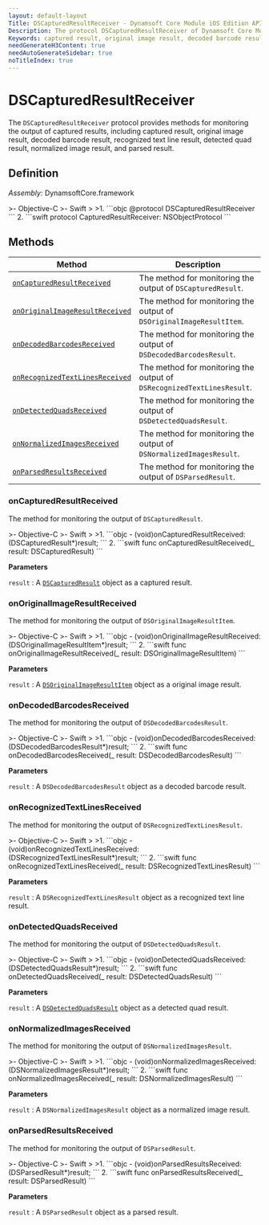 ```yaml
---
layout: default-layout
Title: DSCapturedResultReceiver - Dynamsoft Core Module iOS Edition API Reference
Description: The protocol DSCapturedResultReceiver of Dynamsoft Core Module iOS Edition provides methods for monitoring the output of captured results, including captured result, original image result, decoded barcode result, recognized text line result, detected quad result, normalized image result, and parsed result.
Keywords: captured result, original image result, decoded barcode result, recognized text line result, detected quad result, normalized image result, parsed result, objective-c, swift
needGenerateH3Content: true
needAutoGenerateSidebar: true
noTitleIndex: true
---
```


# DSCapturedResultReceiver

The `DSCapturedResultReceiver` protocol provides methods for monitoring the output of captured results, including captured result, original image result, decoded barcode result, recognized text line result, detected quad result, normalized image result, and parsed result.

## Definition

*Assembly:* DynamsoftCore.framework

<div class="sample-code-prefix"></div>
>- Objective-C
>- Swift
>
>1. 
```objc
@protocol DSCapturedResultReceiver <NSObject>
```
2. 
```swift
protocol CapturedResultReceiver: NSObjectProtocol
```

## Methods

| Method | Description |
| ------ | ----------- |
| [`onCapturedResultReceived`](#oncapturedresultreceived) | The method for monitoring the output of `DSCapturedResult`. |
| [`onOriginalImageResultReceived`](#onoriginalimageresultreceived) | The method for monitoring the output of `DSOriginalImageResultItem`. |
| [`onDecodedBarcodesReceived`](#ondecodedbarcodesreceived) | The method for monitoring the output of `DSDecodedBarcodesResult`. |
| [`onRecognizedTextLinesReceived`](#onrecognizedtextlinesreceived) | The method for monitoring the output of `DSRecognizedTextLinesResult`. |
| [`onDetectedQuadsReceived`](#ondetectedquadsreceived) | The method for monitoring the output of `DSDetectedQuadsResult`. |
| [`onNormalizedImagesReceived`](#onnormalizedimagesreceived) | The method for monitoring the output of `DSNormalizedImagesResult`. |
| [`onParsedResultsReceived`](#onparsedresultsreceived) | The method for monitoring the output of `DSParsedResult`. |

### onCapturedResultReceived

The method for monitoring the output of `DSCapturedResult`.

<div class="sample-code-prefix"></div>
>- Objective-C
>- Swift
>
>1. 
```objc
- (void)onCapturedResultReceived:(DSCapturedResult*)result;
```
2. 
```swift
func onCapturedResultReceived(_ result: DSCapturedResult)
```

**Parameters**

`result` : A [`DSCapturedResult`](captured-result-item.md) object as a captured result.

### onOriginalImageResultReceived

The method for monitoring the output of `DSOriginalImageResultItem`.

<div class="sample-code-prefix"></div>
>- Objective-C
>- Swift
>
>1. 
```objc
- (void)onOriginalImageResultReceived:(DSOriginalImageResultItem*)result;
```
2. 
```swift
func onOriginalImageResultReceived(_ result: DSOriginalImageResultItem)
```

**Parameters**

`result` : A [`DSOriginalImageResultItem`](original-image-result-item.md) object as a original image result.

### onDecodedBarcodesReceived

The method for monitoring the output of `DSDecodedBarcodesResult`.

<div class="sample-code-prefix"></div>
>- Objective-C
>- Swift
>
>1. 
```objc
- (void)onDecodedBarcodesReceived:(DSDecodedBarcodesResult*)result;
```
2. 
```swift
func onDecodedBarcodesReceived(_ result: DSDecodedBarcodesResult)
```

**Parameters**

`result` : A `DSDecodedBarcodesResult` object as a decoded barcode result.

### onRecognizedTextLinesReceived

The method for monitoring the output of `DSRecognizedTextLinesResult`.

<div class="sample-code-prefix"></div>
>- Objective-C
>- Swift
>
>1. 
```objc
- (void)onRecognizedTextLinesReceived:(DSRecognizedTextLinesResult*)result;
```
2. 
```swift
func onRecognizedTextLinesReceived(_ result: DSRecognizedTextLinesResult)
```

**Parameters**

`result` : A `DSRecognizedTextLinesResult` object as a recognized text line result.

### onDetectedQuadsReceived

The method for monitoring the output of `DSDetectedQuadsResult`.

<div class="sample-code-prefix"></div>
>- Objective-C
>- Swift
>
>1. 
```objc
- (void)onDetectedQuadsReceived:(DSDetectedQuadsResult*)result;
```
2. 
```swift
func onDetectedQuadsReceived(_ result: DSDetectedQuadsResult)
```

**Parameters**

`result` : A [`DSDetectedQuadsResult`](quadrilateral.md) object as a detected quad result.

### onNormalizedImagesReceived

The method for monitoring the output of `DSNormalizedImagesResult`.

<div class="sample-code-prefix"></div>
>- Objective-C
>- Swift
>
>1. 
```objc
- (void)onNormalizedImagesReceived:(DSNormalizedImagesResult*)result;
```
2. 
```swift
func onNormalizedImagesReceived(_ result: DSNormalizedImagesResult)
```

**Parameters**

`result` : A `DSNormalizedImagesResult` object as a normalized image result.

### onParsedResultsReceived

The method for monitoring the output of `DSParsedResult`.

<div class="sample-code-prefix"></div>
>- Objective-C
>- Swift
>
>1. 
```objc
- (void)onParsedResultsReceived:(DSParsedResult*)result;
```
2. 
```swift
func onParsedResultsReceived(_ result: DSParsedResult)
```

**Parameters**

`result` : A `DSParsedResult` object as a parsed result.
